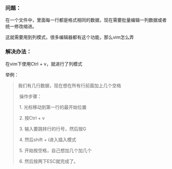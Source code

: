 ### 问题：

在一个文件中，里面每一行都是格式相同的数据，现在需要批量编辑一列数据或者统一修改缩进。

这就需要用到列模式，很多编辑器都有这个功能，那么vim怎么弄

### 解决办法：

在vim下使用Ctrl + v，就进行了列模式

举例：

>我们有几行数据，现在想在所有行前面加上几个空格
>
>​    操作步骤：
>
>​    1. 光标移动到第一行的最开始位置
>
>​    2. 按Ctrl + v
>
>​    3. 输入要跳转行的行号，然后按G
>
>​    4. 然后shift + i进入插入模式
>
>​    5. 开始按空格，自己想加几个加几个
>
>​    6. 然后按两下ESC就完成了。